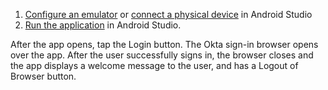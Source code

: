 
1. [Configure an emulator](https://developer.android.com/studio/run/emulator) or [connect a physical device](https://developer.android.com/studio/run/device) in Android Studio
2. [Run the application](https://developer.android.com/studio/run/device) in Android Studio.

After the app opens, tap the Login button. The Okta sign-in browser opens over the app. After the user successfully signs in, the browser closes and the app displays a welcome message to the user, and has a Logout of Browser button.
